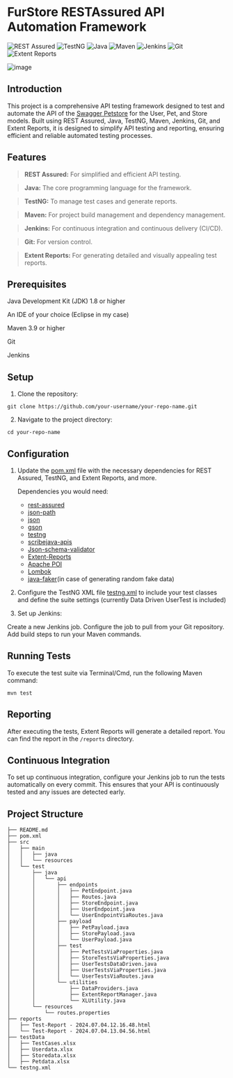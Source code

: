 # FurStore RESTAssured API Automation Framework

![REST Assured](https://img.shields.io/badge/RESTAssured-43B02A?style=for-the-badge&logo=restassured&logoColor=black)
![TestNG](https://img.shields.io/badge/TestNG-FFD700?style=for-the-badge&logo=testng&logoColor=white)
![Java](https://img.shields.io/badge/Java-ED8B00?style=for-the-badge&logo=java&logoColor=white)
![Maven](https://img.shields.io/badge/Maven-C71A36?style=for-the-badge&logo=apache-maven&logoColor=white)
![Jenkins](https://img.shields.io/badge/Jenkins-D24939?style=for-the-badge&logo=jenkins&logoColor=white)
![Git](https://img.shields.io/badge/Git-F05032?style=for-the-badge&logo=git&logoColor=white)
![Extent Reports](https://img.shields.io/badge/Extent%20Reports-4B8BBE?style=for-the-badge&logo=extent-reports&logoColor=white)




![image](https://github.com/ssinghaaryan/FurStore-Automation/assets/86829777/bb2116a5-d958-452d-a8bd-41bc2529db4e)




## Introduction

This project is a comprehensive API testing framework designed to test and automate the API of the [Swagger Petstore](https://petstore.swagger.io/#/) for the User, Pet, and Store models. Built using REST Assured, Java, TestNG, Maven, Jenkins, Git, and Extent Reports, it is designed to simplify API testing and reporting, ensuring efficient and reliable automated testing processes.


## Features

> **REST Assured:** For simplified and efficient API testing.

> **Java:** The core programming language for the framework.  

> **TestNG:** To manage test cases and generate reports.  

> **Maven:** For project build management and dependency management.  

> **Jenkins:** For continuous integration and continuous delivery (CI/CD).  

> **Git:** For version control.  

> **Extent Reports:** For generating detailed and visually appealing test reports.  



## Prerequisites


Java Development Kit (JDK) 1.8 or higher  

An IDE of your choice (Eclipse in my case)  

Maven 3.9 or higher  

Git  

Jenkins  


## Setup


1. Clone the repository:
   
```
git clone https://github.com/your-username/your-repo-name.git
```

2. Navigate to the project directory:

```
cd your-repo-name
```

## Configuration


1. Update the [pom.xml](/pom.xml) file with the necessary dependencies for REST Assured, TestNG, and Extent Reports, and more.

     Dependencies you would need:

      * [rest-assured](https://mvnrepository.com/artifact/io.rest-assured/rest-assured)
      * [json-path](https://mvnrepository.com/artifact/io.rest-assured/json-path)  
      * [json](https://mvnrepository.com/artifact/org.json/json)  
      * [gson](https://mvnrepository.com/artifact/com.google.code.gson/gson)  
      * [testng](https://mvnrepository.com/artifact/org.testng/testng)  
      * [scribejava-apis](https://mvnrepository.com/artifact/com.github.scribejava/scribejava-apis)  
      * [Json-schema-validator](https://mvnrepository.com/artifact/io.rest-assured/json-schema-validator)  
      * [Extent-Reports](https://mvnrepository.com/artifact/com.aventstack/extentreports)  
      * [Apache POI](https://mvnrepository.com/artifact/org.apache.poi/poi)  
      * [Lombok](https://mvnrepository.com/artifact/org.projectlombok/lombok)  
      * [java-faker](https://github.com/DiUS/java-faker)(in case of generating random fake data)



2. Configure the TestNG XML file [testng.xml](/testng.xml) to include your test classes and define the suite settings (currently Data Driven UserTest is included)

3. Set up Jenkins:

Create a new Jenkins job.
Configure the job to pull from your Git repository.
Add build steps to run your Maven commands.

## Running Tests

To execute the test suite via Terminal/Cmd, run the following Maven command:

```
mvn test
```

## Reporting
After executing the tests, Extent Reports will generate a detailed report. You can find the report in the ```/reports``` directory.


## Continuous Integration
To set up continuous integration, configure your Jenkins job to run the tests automatically on every commit. This ensures that your API is continuously tested and any issues are detected early.


## Project Structure

```
├── README.md
├── pom.xml
├── src
│   ├── main
│   │   ├── java
│   │   └── resources
│   └── test
│       ├── java
│       │   └── api
│       │       ├── endpoints
│       │       │   ├── PetEndpoint.java
│       │       │   ├── Routes.java
│       │       │   ├── StoreEndpoint.java
│       │       │   ├── UserEndpoint.java
│       │       │   └── UserEndpointViaRoutes.java
│       │       ├── payload
│       │       │   ├── PetPayload.java
│       │       │   ├── StorePayload.java
│       │       │   └── UserPayload.java
│       │       ├── test
│       │       │   ├── PetTestsViaProperties.java
│       │       │   ├── StoreTestsViaProperties.java
│       │       │   ├── UserTestsDataDriven.java
│       │       │   ├── UserTestsViaProperties.java
│       │       │   └── UserTestsViaRoutes.java
│       │       └── utilities
│       │           ├── DataProviders.java
│       │           ├── ExtentReportManager.java
│       │           └── XLUtility.java
│       └── resources
│           └── routes.properties
├── reports
│   ├── Test-Report - 2024.07.04.12.16.48.html
│   └── Test-Report - 2024.07.04.13.04.56.html
├── testData
│   ├── TestCases.xlsx
│   ├── Userdata.xlsx
│   ├── Storedata.xlsx
│   ├── Petdata.xlsx
└── testng.xml
```






